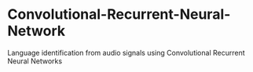 # Convolutional-Recurrent-Neural-Network
Language identification from audio signals using Convolutional Recurrent Neural Networks

